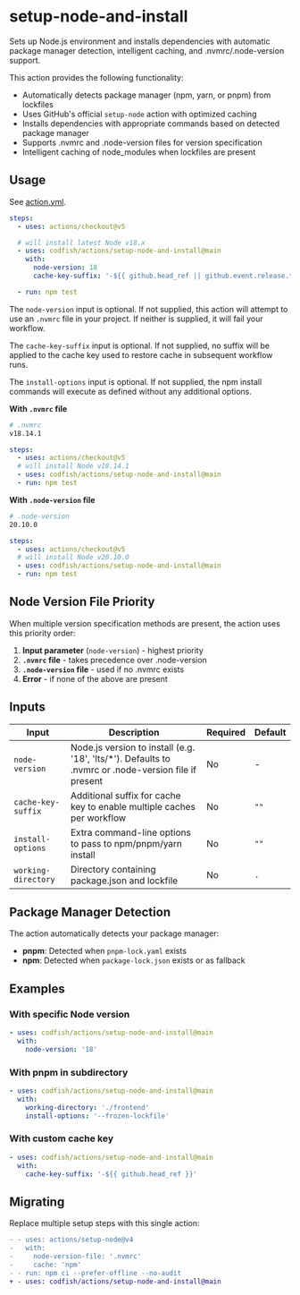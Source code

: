 # setup-node-and-install

Sets up Node.js environment and installs dependencies with automatic package manager detection, intelligent caching, and
.nvmrc/.node-version support.

This action provides the following functionality:

- Automatically detects package manager (npm, yarn, or pnpm) from lockfiles
- Uses GitHub's official `setup-node` action with optimized caching
- Installs dependencies with appropriate commands based on detected package manager
- Supports .nvmrc and .node-version files for version specification
- Intelligent caching of node_modules when lockfiles are present

<!-- DOCTOC SKIP -->

## Usage

See [action.yml](action.yml).

```yaml
steps:
  - uses: actions/checkout@v5

  # will install latest Node v18.x
  - uses: codfish/actions/setup-node-and-install@main
    with:
      node-version: 18
      cache-key-suffix: '-${{ github.head_ref || github.event.release.tag_name }}'

  - run: npm test
```

The `node-version` input is optional. If not supplied, this action will attempt to use an `.nvmrc` file in your project.
If neither is supplied, it will fail your workflow.

The `cache-key-suffix` input is optional. If not supplied, no suffix will be applied to the cache key used to restore
cache in subsequent workflow runs.

The `install-options` input is optional. If not supplied, the npm install commands will execute as defined without any
additional options.

**With `.nvmrc` file**

```sh
# .nvmrc
v18.14.1
```

```yaml
steps:
  - uses: actions/checkout@v5
  # will install Node v18.14.1
  - uses: codfish/actions/setup-node-and-install@main
  - run: npm test
```

**With `.node-version` file**

```sh
# .node-version
20.10.0
```

```yaml
steps:
  - uses: actions/checkout@v5
  # will install Node v20.10.0
  - uses: codfish/actions/setup-node-and-install@main
  - run: npm test
```

## Node Version File Priority

When multiple version specification methods are present, the action uses this priority order:

1. **Input parameter** (`node-version`) - highest priority
2. **`.nvmrc` file** - takes precedence over .node-version
3. **`.node-version` file** - used if no .nvmrc exists
4. **Error** - if none of the above are present

## Inputs

| Input               | Description                                                                                           | Required | Default |
| ------------------- | ----------------------------------------------------------------------------------------------------- | -------- | ------- |
| `node-version`      | Node.js version to install (e.g. '18', 'lts/\*'). Defaults to .nvmrc or .node-version file if present | No       | -       |
| `cache-key-suffix`  | Additional suffix for cache key to enable multiple caches per workflow                                | No       | `""`    |
| `install-options`   | Extra command-line options to pass to npm/pnpm/yarn install                                           | No       | `""`    |
| `working-directory` | Directory containing package.json and lockfile                                                        | No       | `.`     |

## Package Manager Detection

The action automatically detects your package manager:

- **pnpm**: Detected when `pnpm-lock.yaml` exists
- **npm**: Detected when `package-lock.json` exists or as fallback

## Examples

### With specific Node version

```yaml
- uses: codfish/actions/setup-node-and-install@main
  with:
    node-version: '18'
```

### With pnpm in subdirectory

```yaml
- uses: codfish/actions/setup-node-and-install@main
  with:
    working-directory: './frontend'
    install-options: '--frozen-lockfile'
```

### With custom cache key

```yaml
- uses: codfish/actions/setup-node-and-install@main
  with:
    cache-key-suffix: '-${{ github.head_ref }}'
```

## Migrating

Replace multiple setup steps with this single action:

```diff
- - uses: actions/setup-node@v4
-   with:
-     node-version-file: '.nvmrc'
-     cache: 'npm'
- - run: npm ci --prefer-offline --no-audit
+ - uses: codfish/actions/setup-node-and-install@main
```
